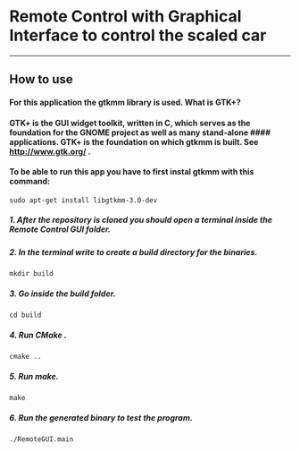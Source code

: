 # Remote Control with Graphical Interface to control the scaled car

*****************************************************************************************************

## How to use

#### For this application the gtkmm library is used. What is GTK+?
#### GTK+ is the GUI widget toolkit, written in C, which serves as the foundation for the GNOME project as well as many stand-alone #### applications. GTK+ is the foundation on which gtkmm is built. See http://www.gtk.org/ .

#### To be able to run this app you have to first instal gtkmm with this command:
` sudo apt-get install libgtkmm-3.0-dev `

##### 1. After the repository is cloned you should open a terminal inside the Remote Control GUI folder.

##### 2. In the terminal write  to create a build directory for the binaries.
` mkdir build `

##### 3. Go inside the build folder.
`cd build `

##### 4. Run CMake .
` cmake .. `

##### 5. Run make.
` make `

##### 6. Run the generated binary to test the program.
` ./RemoteGUI.main `

